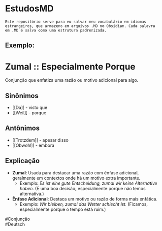 # EstudosMD
    Este repositório serve para eu salvar meu vocabulário em idiomas estrangeiros, que armazeno em arquivos .MD no Obsidian. Cada palavra em .MD é salva como uma estrutura padronizada.

## Exemplo:
# Zumal :: Especialmente Porque

Conjunção que enfatiza uma razão ou motivo adicional para algo.

## Sinônimos

- [[Da]] - visto que  
- [[Weil]] - porque  

## Antônimos

- [[Trotzdem]] - apesar disso  
- [[Obwohl]] - embora  

## Explicação

- **Zumal**: Usada para destacar uma razão com ênfase adicional, geralmente em contextos onde há um motivo extra importante.
  - Exemplo: *Es ist eine gute Entscheidung, zumal wir keine Alternative haben.* (É uma boa decisão, especialmente porque não temos alternativa.)
- **Ênfase Adicional**: Destaca um motivo ou razão de forma mais enfática.
  - Exemplo: *Wir bleiben, zumal das Wetter schlecht ist.* (Ficamos, especialmente porque o tempo está ruim.)

#Conjunção  
#Deutsch  
